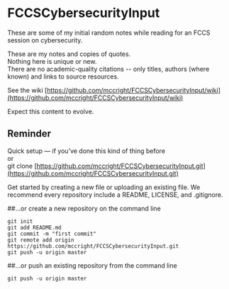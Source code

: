 # FCCSCybersecurityInput  

These are some of my initial random notes while reading for an FCCS session on cybersecurity.  

These are my notes and copies of quotes.  
Nothing here is unique or new.  
There are no academic-quality citations -- only titles, authors (where known) and links to source resources.  

See the wiki [https://github.com/mccright/FCCSCybersecurityInput/wiki](https://github.com/mccright/FCCSCybersecurityInput/wiki)  

Expect this content to evolve.  


Reminder  
--------
Quick setup — if you’ve done this kind of thing before  
or	
git clone [https://github.com/mccright/FCCSCybersecurityInput.git](https://github.com/mccright/FCCSCybersecurityInput.git)  

  
Get started by creating a new file or uploading an existing file. We recommend every repository include a README, LICENSE, and .gitignore.  

##…or create a new repository on the command line  
```echo "# FCCSCybersecurityInput" >> README.md  
git init  
git add README.md  
git commit -m "first commit"  
git remote add origin https://github.com/mccright/FCCSCybersecurityInput.git  
git push -u origin master  
```

##…or push an existing repository from the command line  
```git remote add origin https://github.com/mccright/FCCSCybersecurityInput.git  
git push -u origin master  
```

